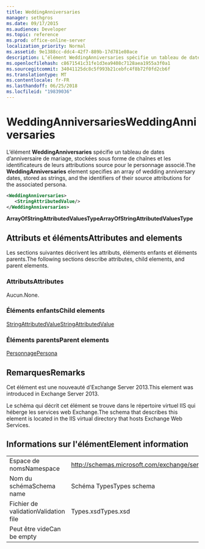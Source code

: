 ```yaml
---
title: WeddingAnniversaries
manager: sethgros
ms.date: 09/17/2015
ms.audience: Developer
ms.topic: reference
ms.prod: office-online-server
localization_priority: Normal
ms.assetid: 9e1388cc-ddc4-42f7-889b-17d781e80ace
description: L’élément WeddingAnniversaries spécifie un tableau de dates d’anniversaire de mariage, stockées sous forme de chaînes et les identificateurs de leurs attributions source pour le personnage associé.
ms.openlocfilehash: c8671541c31fe1d3ea9408c7128aea1955a3f0a1
ms.sourcegitcommit: 34041125dc8c5f993b21cebfc4f8b72f0fd2cb6f
ms.translationtype: MT
ms.contentlocale: fr-FR
ms.lasthandoff: 06/25/2018
ms.locfileid: "19839036"
---
```

# <a name="weddinganniversaries"></a><span data-ttu-id="75b06-103">WeddingAnniversaries</span><span class="sxs-lookup"><span data-stu-id="75b06-103">WeddingAnniversaries</span></span>

<span data-ttu-id="75b06-104">L’élément **WeddingAnniversaries** spécifie un tableau de dates d’anniversaire de mariage, stockées sous forme de chaînes et les identificateurs de leurs attributions source pour le personnage associé.</span><span class="sxs-lookup"><span data-stu-id="75b06-104">The **WeddingAnniversaries** element specifies an array of wedding anniversary dates, stored as strings, and the identifiers of their source attributions for the associated persona.</span></span> 
  
```XML
<WeddingAnniversaries>
   <StringAttributedValue/>
</WeddingAnniversaries>
```

 <span data-ttu-id="75b06-105">**ArrayOfStringAttributedValuesType**</span><span class="sxs-lookup"><span data-stu-id="75b06-105">**ArrayOfStringAttributedValuesType**</span></span>
## <a name="attributes-and-elements"></a><span data-ttu-id="75b06-106">Attributs et éléments</span><span class="sxs-lookup"><span data-stu-id="75b06-106">Attributes and elements</span></span>

<span data-ttu-id="75b06-107">Les sections suivantes décrivent les attributs, éléments enfants et éléments parents.</span><span class="sxs-lookup"><span data-stu-id="75b06-107">The following sections describe attributes, child elements, and parent elements.</span></span>
  
### <a name="attributes"></a><span data-ttu-id="75b06-108">Attributs</span><span class="sxs-lookup"><span data-stu-id="75b06-108">Attributes</span></span>

<span data-ttu-id="75b06-109">Aucun.</span><span class="sxs-lookup"><span data-stu-id="75b06-109">None.</span></span>
  
### <a name="child-elements"></a><span data-ttu-id="75b06-110">Éléments enfants</span><span class="sxs-lookup"><span data-stu-id="75b06-110">Child elements</span></span>

[<span data-ttu-id="75b06-111">StringAttributedValue</span><span class="sxs-lookup"><span data-stu-id="75b06-111">StringAttributedValue</span></span>](stringattributedvalue.md)
  
### <a name="parent-elements"></a><span data-ttu-id="75b06-112">Éléments parents</span><span class="sxs-lookup"><span data-stu-id="75b06-112">Parent elements</span></span>

[<span data-ttu-id="75b06-113">Personnage</span><span class="sxs-lookup"><span data-stu-id="75b06-113">Persona</span></span>](persona.md)
  
## <a name="remarks"></a><span data-ttu-id="75b06-114">Remarques</span><span class="sxs-lookup"><span data-stu-id="75b06-114">Remarks</span></span>

<span data-ttu-id="75b06-115">Cet élément est une nouveauté d'Exchange Server 2013.</span><span class="sxs-lookup"><span data-stu-id="75b06-115">This element was introduced in Exchange Server 2013.</span></span>
  
<span data-ttu-id="75b06-116">Le schéma qui décrit cet élément se trouve dans le répertoire virtuel IIS qui héberge les services web Exchange.</span><span class="sxs-lookup"><span data-stu-id="75b06-116">The schema that describes this element is located in the IIS virtual directory that hosts Exchange Web Services.</span></span>
  
## <a name="element-information"></a><span data-ttu-id="75b06-117">Informations sur l'élément</span><span class="sxs-lookup"><span data-stu-id="75b06-117">Element information</span></span>

|||
|:-----|:-----|
|<span data-ttu-id="75b06-118">Espace de noms</span><span class="sxs-lookup"><span data-stu-id="75b06-118">Namespace</span></span>  <br/> |http://schemas.microsoft.com/exchange/services/2006/types  <br/> |
|<span data-ttu-id="75b06-119">Nom du schéma</span><span class="sxs-lookup"><span data-stu-id="75b06-119">Schema name</span></span>  <br/> |<span data-ttu-id="75b06-120">Schéma Types</span><span class="sxs-lookup"><span data-stu-id="75b06-120">Types schema</span></span>  <br/> |
|<span data-ttu-id="75b06-121">Fichier de validation</span><span class="sxs-lookup"><span data-stu-id="75b06-121">Validation file</span></span>  <br/> |<span data-ttu-id="75b06-122">Types.xsd</span><span class="sxs-lookup"><span data-stu-id="75b06-122">Types.xsd</span></span>  <br/> |
|<span data-ttu-id="75b06-123">Peut être vide</span><span class="sxs-lookup"><span data-stu-id="75b06-123">Can be empty</span></span>  <br/> ||
   

